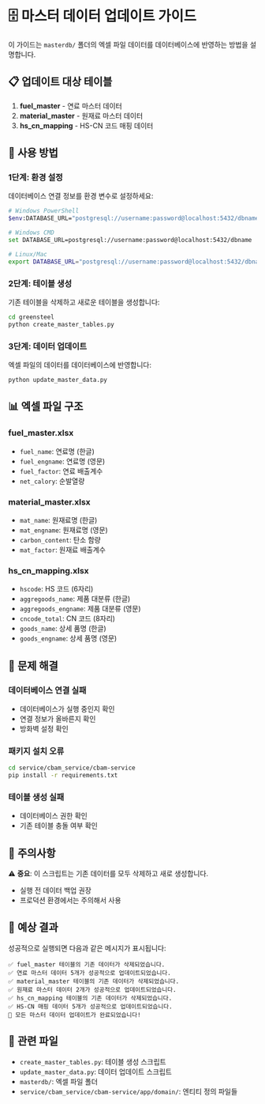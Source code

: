 # 🗄️ 마스터 데이터 업데이트 가이드

이 가이드는 `masterdb/` 폴더의 엑셀 파일 데이터를 데이터베이스에 반영하는 방법을 설명합니다.

## 📋 업데이트 대상 테이블

1. **fuel_master** - 연료 마스터 데이터
2. **material_master** - 원재료 마스터 데이터  
3. **hs_cn_mapping** - HS-CN 코드 매핑 데이터

## 🚀 사용 방법

### 1단계: 환경 설정

데이터베이스 연결 정보를 환경 변수로 설정하세요:

```bash
# Windows PowerShell
$env:DATABASE_URL="postgresql://username:password@localhost:5432/dbname"

# Windows CMD
set DATABASE_URL=postgresql://username:password@localhost:5432/dbname

# Linux/Mac
export DATABASE_URL="postgresql://username:password@localhost:5432/dbname"
```

### 2단계: 테이블 생성

기존 테이블을 삭제하고 새로운 테이블을 생성합니다:

```bash
cd greensteel
python create_master_tables.py
```

### 3단계: 데이터 업데이트

엑셀 파일의 데이터를 데이터베이스에 반영합니다:

```bash
python update_master_data.py
```

## 📊 엑셀 파일 구조

### fuel_master.xlsx
- `fuel_name`: 연료명 (한글)
- `fuel_engname`: 연료명 (영문)
- `fuel_factor`: 연료 배출계수
- `net_calory`: 순발열량

### material_master.xlsx
- `mat_name`: 원재료명 (한글)
- `mat_engname`: 원재료명 (영문)
- `carbon_content`: 탄소 함량
- `mat_factor`: 원재료 배출계수

### hs_cn_mapping.xlsx
- `hscode`: HS 코드 (6자리)
- `aggregoods_name`: 제품 대분류 (한글)
- `aggregoods_engname`: 제품 대분류 (영문)
- `cncode_total`: CN 코드 (8자리)
- `goods_name`: 상세 품명 (한글)
- `goods_engname`: 상세 품명 (영문)

## 🔧 문제 해결

### 데이터베이스 연결 실패
- 데이터베이스가 실행 중인지 확인
- 연결 정보가 올바른지 확인
- 방화벽 설정 확인

### 패키지 설치 오류
```bash
cd service/cbam_service/cbam-service
pip install -r requirements.txt
```

### 테이블 생성 실패
- 데이터베이스 권한 확인
- 기존 테이블 충돌 여부 확인

## 📝 주의사항

⚠️ **중요**: 이 스크립트는 기존 데이터를 모두 삭제하고 새로 생성합니다.
- 실행 전 데이터 백업 권장
- 프로덕션 환경에서는 주의해서 사용

## 🎯 예상 결과

성공적으로 실행되면 다음과 같은 메시지가 표시됩니다:

```
✅ fuel_master 테이블의 기존 데이터가 삭제되었습니다.
✅ 연료 마스터 데이터 5개가 성공적으로 업데이트되었습니다.
✅ material_master 테이블의 기존 데이터가 삭제되었습니다.
✅ 원재료 마스터 데이터 2개가 성공적으로 업데이트되었습니다.
✅ hs_cn_mapping 테이블의 기존 데이터가 삭제되었습니다.
✅ HS-CN 매핑 데이터 5개가 성공적으로 업데이트되었습니다.
🎉 모든 마스터 데이터 업데이트가 완료되었습니다!
```

## 🔗 관련 파일

- `create_master_tables.py`: 테이블 생성 스크립트
- `update_master_data.py`: 데이터 업데이트 스크립트
- `masterdb/`: 엑셀 파일 폴더
- `service/cbam_service/cbam-service/app/domain/`: 엔티티 정의 파일들
